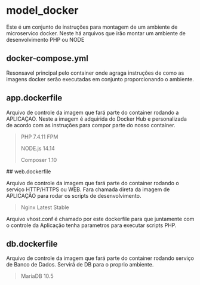 # model_docker

Este é um conjunto de instruções para montagem de um ambiente de microservico docker. Neste há arquivos que irão montar um ambiente de desenvolvimento PHP ou NODE

## docker-compose.yml

Resonsavel principal pelo container onde agraga instruções de como as imagens docker serão executadas em conjunto proporcionando o ambiente.

## app.dockerfile

Arquivo de controle da imagem que fará parte do container rodando a APLICAÇAO. Neste a imagem é adquirida do Docker Hub e personalizada de acordo com as instruções para compor parte do nosso container.

> PHP 7.4.11 FPM
> 
> NODE.js 14.14
> 
> Composer 1.10

## web.dockerfile

Arquivo de controle da imagem que fará parte do container rodando o serviço HTTP/HTTPS ou WEB. Fara chamada direta da imagem de APLICAÇÂO para rodar os scripts de desenvolvimento.

> Nginx Latest Stable

Arquivo vhost.conf é chamado por este dockerfile para que juntamente com o controle da Aplicação tenha parametros para executar scripts PHP.

## db.dockerfile

Arquivo de controle da imagem que fará parte do container rodando serviço de Banco de Dados. Servirá de DB para o proprio ambiente.

> MariaDB 10.5
